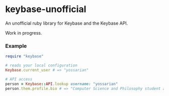 keybase-unofficial
==================

An unofficial ruby library for Keybase and the Keybase API.

Work in progress.

### Example

```ruby
require "keybase"

# reads your local configuration
Keybase.current_user # => "yossarian"

# API access
person = Keybase::API.lookup username: "yossarian"
person.them.profile.bio # => "Computer Science and Philosophy student at the University of Maryland, College Park.\n"
```
